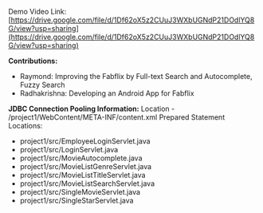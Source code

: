 Demo Video Link: [https://drive.google.com/file/d/1Df62oX5z2CUuJ3WXbUGNdP21DOdlYQ8G/view?usp=sharing](https://drive.google.com/file/d/1Df62oX5z2CUuJ3WXbUGNdP21DOdlYQ8G/view?usp=sharing)

**Contributions:**
- Raymond: Improving the Fabflix by Full-text Search and Autocomplete, Fuzzy Search
- Radhakrishna: Developing an Android App for Fabflix
  
**JDBC Connection Pooling Information:**
Location - /project1/WebContent/META-INF/content.xml
Prepared Statement Locations:
- project1/src/EmployeeLoginServlet.java
- project1/src/LoginServlet.java
- project1/src/MovieAutocomplete.java
- project1/src/MovieListGenreServlet.java
- project1/src/MovieListTitleServlet.java
- project1/src/MovieListSearchServlet.java
- project1/src/SingleMovieServlet.java
- project1/src/SingleStarServlet.java


